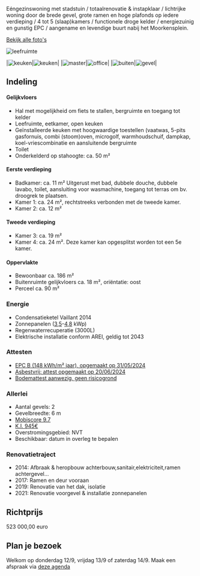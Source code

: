 Eéngezinswoning met stadstuin / totaalrenovatie & instapklaar / lichtrijke woning door de brede gevel, grote ramen en hoge plafonds op iedere verdieping / 4 tot 5 (slaap)kamers / functionele droge kelder / energiezuinig en gunstig EPC / aangename en levendige buurt nabij het Moorkensplein.

[Bekijk alle foto's](https://www.dropbox.com/scl/fo/co99dbymlr7d7x5i4ej13/AJ7bzhUaRNGUsH22oo72RAw?rlkey=geuibp4rgsk3ji6i6etgr51wb&st=4k41lbxb&dl=0)

![leefruimte](photos/0_4_1_Leefruimte_gve.jpg)  

|![keuken](photos/4_3_Keuken.jpg)|![keuken](photos/4_2_Keuken.jpg)|
|![master](photos/7_2_Kamer1.jpg)|![office](photos/9_6_Kamer4.jpg)|
|![buiten](photos/6_2_Buiten_R.jpg)|![gevel](photos/0_0_2_voorgevel.jpg)|

## Indeling 
#### Gelijkvloers 
- Hal met mogelijkheid om fiets te stallen, bergruimte en toegang tot kelder
- Leefruimte, eetkamer, open keuken
- Geïnstalleerde keuken met hoogwaardige toestellen (vaatwas, 5-pits gasfornuis, combi (stoom)oven, microgolf, warmhoudschuif, dampkap, koel-vriescombinatie en aansluitende bergruimte
- Toilet
- Onderkelderd op stahoogte: ca. 50 m²

#### Eerste verdieping
- Badkamer: ca. 11 m² Uitgerust met bad, dubbele douche, dubbele lavabo, toilet, aansluiting voor wasmachine, toegang tot terras om bv. droogrek te plaatsen.
- Kamer 1: ca. 24 m², rechtstreeks verbonden met de tweede kamer.
- Kamer 2: ca. 12 m²
 
#### Tweede verdieping 
- Kamer 3: ca. 19 m²
- Kamer 4: ca. 24 m². Deze kamer kan opgesplitst worden tot een 5e kamer.
  
#### Oppervlakte
- Bewoonbaar ca. 186 m²
- Buitenruimte gelijkvloers ca. 18 m², oriëntatie: oost
- Perceel ca. 90 m²

### Energie
- Condensatieketel Vaillant 2014
- Zonnepanelen ([3,5](docs/pv_1.jpg)-[4,8](docs/pv_2.png) kWp)
- Regenwaterrecuperatie (3000L)
- Elektrische installatie conform AREI, geldig tot 2043

### Attesten
- [EPC B (148 kWh/m² jaar), opgemaakt op 31/05/2024](docs/epc.pdf)
- [Asbestvrij: attest opgemaakt op 20/06/2024](docs/asbest.pdf)
- [Bodemattest aanwezig, geen risicogrond](docs/bodemattest.pdf)

### Allerlei
- Aantal gevels: 2
- Gevelbreedte: 6 m
- [Mobiscore 9.7](docs/mobiscore.png)
- [K.I. 945€](docs/info_kadaster.png)
- Overstromingsgebied: NVT
- Beschikbaar: datum in overleg te bepalen

### Renovatietraject
- 2014: Afbraak & heropbouw achterbouw,sanitair,elektriciteit,ramen achtergevel…
- 2017: Ramen en deur vooraan
- 2019: Renovatie van het dak, isolatie
- 2021: Renovatie voorgevel & installatie zonnepanelen

## Richtprijs
523 000,00 euro

## Plan je bezoek
Welkom op donderdag 12/9, vrijdag 13/9 of zaterdag 14/9. Maak een afspraak via [deze agenda](https://calendly.com/annesmits/30min?month=2024-09)




